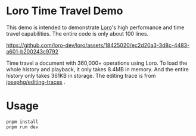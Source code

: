 # Loro Time Travel Demo

This demo is intended to demonstrate [Loro](https://github.com/loro-dev/loro)'s high performance and time travel capabilities. The entire code is only about 100 lines.

https://github.com/loro-dev/loro/assets/18425020/ec2d20a3-3d8c-4483-a601-b200243c9792

Time travel a document with 360,000+ operations using Loro. To load the whole history and playback, it only takes 8.4MB in memory. And the entire history only takes 361KB in storage. The editing trace is from
[josephg/editing-traces](https://github.com/josephg/editing-traces)
.

# Usage

```
pnpm install
pnpm run dev
```
